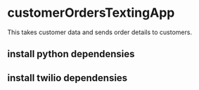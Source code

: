 # customerOrdersTextingApp
This takes customer data and sends order details to customers.

## install python dependensies

## install twilio dependensies
